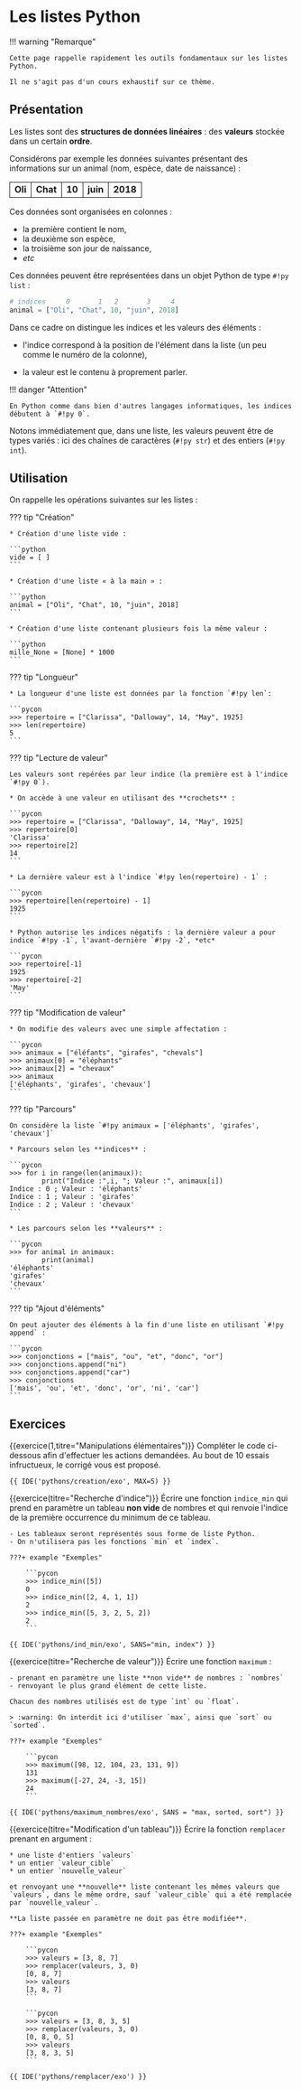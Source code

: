 # Les listes Python

!!! warning "Remarque"

    Cette page rappelle rapidement les outils fondamentaux sur les listes Python.

    Il ne s'agit pas d'un cours exhaustif sur ce thème.

## Présentation

Les listes sont des **structures de données linéaires** : des **valeurs** stockée dans un certain **ordre**.

Considérons par exemple les données suivantes présentant des informations sur un animal (nom, espèce, date de naissance) :

<table>
    <tr>
        <td style="border:1px solid; font-weight:bold;">Oli</td>
        <td style="border:1px solid; font-weight:bold;">Chat</td>
        <td style="border:1px solid; font-weight:bold;">10</td>
        <td style="border:1px solid; font-weight:bold;">juin</td>
        <td style="border:1px solid; font-weight:bold;">2018</td>
    </tr>
</table>

Ces données sont organisées en colonnes :

* la première contient le nom,
* la deuxième son espèce,
* la troisième son jour de naissance,
* *etc*

Ces données peuvent être représentées dans un objet Python de type `#!py list` :

```python
# indices     0       1   2       3     4
animal = ["Oli", "Chat", 10, "juin", 2018]
```

Dans ce cadre on distingue les indices et les valeurs des éléments :

* l'indice correspond à la position de l'élément dans la liste (un peu comme le numéro de la colonne),

* la valeur est le contenu à proprement parler.

!!! danger "Attention"

    En Python comme dans bien d'autres langages informatiques, les indices débutent à `#!py 0`.

Notons immédiatement que, dans une liste,  les valeurs peuvent être de types variés : ici des chaînes de caractères (`#!py str`) et des entiers (`#!py int`).

## Utilisation

On rappelle les opérations suivantes sur les listes :

??? tip "Création"

    * Création d'une liste vide :

    ```python
    vide = [ ]
    ```
    
    * Création d'une liste « à la main » :

    ```python
    animal = ["Oli", "Chat", 10, "juin", 2018]
    ```

    * Création d'une liste contenant plusieurs fois la même valeur :
    
    ```python
    mille_None = [None] * 1000
    ```

??? tip "Longueur"

    * La longueur d'une liste est données par la fonction `#!py len`:

    ```pycon
    >>> repertoire = ["Clarissa", "Dalloway", 14, "May", 1925]
    >>> len(repertoire)
    5
    ```

??? tip "Lecture de valeur"

    Les valeurs sont repérées par leur indice (la première est à l'indice `#!py 0`).
  
    * On accède à une valeur en utilisant des **crochets** :

    ```pycon
    >>> repertoire = ["Clarissa", "Dalloway", 14, "May", 1925]
    >>> repertoire[0]
    'Clarissa'
    >>> repertoire[2]
    14
    ```

    * La dernière valeur est à l'indice `#!py len(repertoire) - 1` :

    ```pycon
    >>> repertoire[len(repertoire) - 1]
    1925
    ```

    * Python autorise les indices négatifs : la dernière valeur a pour indice `#!py -1`, l'avant-dernière `#!py -2`, *etc*
    
    ```pycon
    >>> repertoire[-1]
    1925
    >>> repertoire[-2]
    'May'
    ```

??? tip "Modification de valeur"

    * On modifie des valeurs avec une simple affectation :
  
    ```pycon
    >>> animaux = ["éléfants", "girafes", "chevals"]
    >>> animaux[0] = "éléphants"
    >>> animaux[2] = "chevaux"
    >>> animaux
    ['éléphants', 'girafes', 'chevaux']
    ```

??? tip "Parcours"

    On considère la liste `#!py animaux = ['éléphants', 'girafes', 'chevaux']`

    * Parcours selon les **indices** :
  
    ```pycon
    >>> for i in range(len(animaux)):
            print("Indice :",i, "; Valeur :", animaux[i])
    Indice : 0 ; Valeur : 'éléphants'
    Indice : 1 ; Valeur : 'girafes'
    Indice : 2 ; Valeur : 'chevaux'
    ```

    * Les parcours selon les **valeurs** :
  
    ```pycon
    >>> for animal in animaux:
            print(animal)
    'éléphants'
    'girafes'
    'chevaux'
    ```

??? tip "Ajout d'éléments"

    On peut ajouter des éléments à la fin d'une liste en utilisant `#!py append` :

    ```pycon
    >>> conjonctions = ["mais", "ou", "et", "donc", "or"]
    >>> conjonctions.append("ni")
    >>> conjonctions.append("car")
    >>> conjonctions
    ['mais', 'ou', 'et', 'donc', 'or', 'ni', 'car']
    ```

## Exercices

{{exercice(1,titre="Manipulations élémentaires")}}
    Compléter le code ci-dessous afin d'effectuer les actions demandées. Au bout de 10 essais infructueux, le corrigé vous est proposé.

    {{ IDE('pythons/creation/exo', MAX=5) }}


{{exercice(titre="Recherche d'indice")}}
    Écrire une fonction `indice_min` qui prend en paramètre un tableau **non vide** de nombres et qui renvoie l'indice de la première occurrence du minimum de ce tableau.

    - Les tableaux seront représentés sous forme de liste Python.
    - On n'utilisera pas les fonctions `min` et `index`.

    ???+ example "Exemples"

        ```pycon
        >>> indice_min([5])
        0
        >>> indice_min([2, 4, 1, 1])
        2
        >>> indice_min([5, 3, 2, 5, 2])
        2
        ```

    {{ IDE('pythons/ind_min/exo', SANS="min, index") }}


{{exercice(titre="Recherche de valeur")}}
    Écrire une fonction `maximum` :

    - prenant en paramètre une liste **non vide** de nombres : `nombres`
    - renvoyant le plus grand élément de cette liste.

    Chacun des nombres utilisés est de type `int` ou `float`.

    > :warning: On interdit ici d'utiliser `max`, ainsi que `sort` ou `sorted`.

    ???+ example "Exemples"

        ```pycon
        >>> maximum([98, 12, 104, 23, 131, 9])
        131
        >>> maximum([-27, 24, -3, 15])
        24
        ```

    {{ IDE('pythons/maximum_nombres/exo', SANS = "max, sorted, sort") }}

{{exercice(titre="Modification d'un tableau")}}
    Écrire la fonction `remplacer` prenant en argument :

    * une liste d'entiers `valeurs`
    * un entier `valeur_cible`
    * un entier `nouvelle_valeur`

    et renvoyant une **nouvelle** liste contenant les mêmes valeurs que `valeurs`, dans le même ordre, sauf `valeur_cible` qui a été remplacée par `nouvelle_valeur`. 

    **La liste passée en paramètre ne doit pas être modifiée**.

    ???+ example "Exemples"

        ```pycon
        >>> valeurs = [3, 8, 7]
        >>> remplacer(valeurs, 3, 0)
        [0, 8, 7]
        >>> valeurs
        [3, 8, 7]
        ```

        ```pycon
        >>> valeurs = [3, 8, 3, 5]
        >>> remplacer(valeurs, 3, 0)
        [0, 8, 0, 5]
        >>> valeurs
        [3, 8, 3, 5]
        ```

    {{ IDE('pythons/remplacer/exo') }}